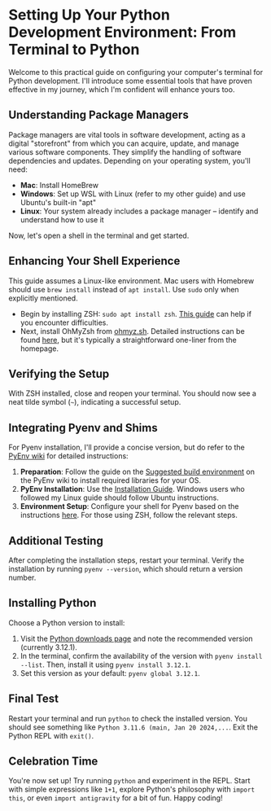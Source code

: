 # Setting Up Your Python Development Environment: From Terminal to Python

Welcome to this practical guide on configuring your computer's terminal for Python development. I'll introduce some essential tools that have proven effective in my journey, which I'm confident will enhance yours too.

## Understanding Package Managers

Package managers are vital tools in software development, acting as a digital "storefront" from which you can acquire, update, and manage various software components. They simplify the handling of software dependencies and updates. Depending on your operating system, you'll need:

- **Mac**: Install HomeBrew
- **Windows**: Set up WSL with Linux (refer to my other guide) and use Ubuntu's built-in "apt"
- **Linux**: Your system already includes a package manager – identify and understand how to use it

Now, let's open a shell in the terminal and get started.

## Enhancing Your Shell Experience

This guide assumes a Linux-like environment. Mac users with Homebrew should use `brew install` instead of `apt install`. Use `sudo` only when explicitly mentioned.

- Begin by installing ZSH: `sudo apt install zsh`. [This guide](https://github.com/ohmyzsh/ohmyzsh/wiki/Installing-ZSH) can help if you encounter difficulties.
- Next, install OhMyZsh from [ohmyz.sh](https://ohmyz.sh/). Detailed instructions can be found [here](https://github.com/ohmyzsh/ohmyzsh/wiki), but it's typically a straightforward one-liner from the homepage.

## Verifying the Setup

With ZSH installed, close and reopen your terminal. You should now see a neat tilde symbol (`~`), indicating a successful setup.

## Integrating Pyenv and Shims

For Pyenv installation, I'll provide a concise version, but do refer to the [PyEnv wiki](https://github.com/pyenv/pyenv/wiki) for detailed instructions:

1. **Preparation**: Follow the guide on the [Suggested build environment](https://github.com/pyenv/pyenv/wiki#suggested-build-environment) on the PyEnv wiki to install required libraries for your OS.
2. **PyEnv Installation**: Use the [Installation Guide](https://github.com/pyenv/pyenv/?tab=readme-ov-file#installation). Windows users who followed my Linux guide should follow Ubuntu instructions.
3. **Environment Setup**: Configure your shell for Pyenv based on the instructions [here](https://github.com/pyenv/pyenv/?tab=readme-ov-file#set-up-your-shell-environment-for-pyenv). For those using ZSH, follow the relevant steps.

## Additional Testing

After completing the installation steps, restart your terminal. Verify the installation by running `pyenv --version`, which should return a version number.

## Installing Python

Choose a Python version to install:

1. Visit the [Python downloads page](https://www.python.org/downloads/) and note the recommended version (currently 3.12.1).
2. In the terminal, confirm the availability of the version with `pyenv install --list`. Then, install it using `pyenv install 3.12.1`.
3. Set this version as your default: `pyenv global 3.12.1`.

## Final Test

Restart your terminal and run `python` to check the installed version. You should see something like `Python 3.11.6 (main, Jan 20 2024,...`. Exit the Python REPL with `exit()`.

## Celebration Time

You're now set up! Try running `python` and experiment in the REPL. Start with simple expressions like `1+1`, explore Python's philosophy with `import this`, or even `import antigravity` for a bit of fun. Happy coding!
